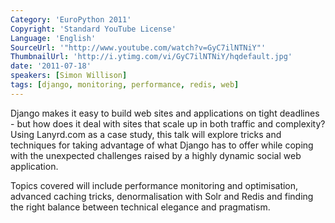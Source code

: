 ```yaml
---
Category: 'EuroPython 2011'
Copyright: 'Standard YouTube License'
Language: 'English'
SourceUrl: '"http://www.youtube.com/watch?v=GyC7ilNTNiY"'
ThumbnailUrl: 'http://i.ytimg.com/vi/GyC7ilNTNiY/hqdefault.jpg'
date: '2011-07-18'
speakers: [Simon Willison]
tags: [django, monitoring, performance, redis, web]
---
```

Django makes it easy to build web sites and applications on tight deadlines -
but how does it deal with sites that scale up in both traffic and complexity?
Using Lanyrd.com as a case study, this talk will explore tricks and techniques
for taking advantage of what Django has to offer while coping with the
unexpected challenges raised by a highly dynamic social web application.

Topics covered will include performance monitoring and optimisation, advanced
caching tricks, denormalisation with Solr and Redis and finding the right
balance between technical elegance and pragmatism.

